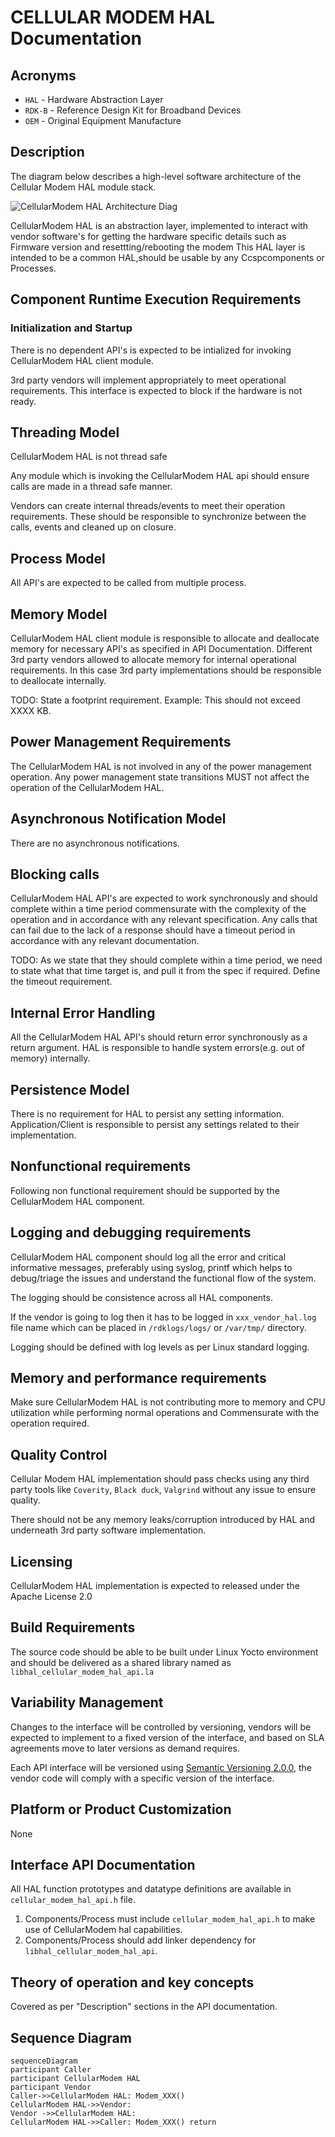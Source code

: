 # CELLULAR MODEM HAL Documentation

## Acronyms

- `HAL` \- Hardware Abstraction Layer
- `RDK-B` \- Reference Design Kit for Broadband Devices
- `OEM` \- Original Equipment Manufacture

## Description
The diagram below describes a high-level software architecture of the Cellular Modem HAL module stack. 

![CellularModem HAL Architecture Diag](images/CellularModem_HAL_Architecture.png)

CellularModem HAL is an abstraction layer, implemented to interact with vendor software's for getting the hardware specific details such as Firmware version and resettting/rebooting the modem
This HAL layer is intended to be a common HAL,should be usable by any Ccspcomponents or Processes.

## Component Runtime Execution Requirements

### Initialization and Startup

There is no dependent API's is expected to be intialized for invoking CellularModem HAL client module.

3rd party vendors will implement appropriately to meet operational requirements. This interface is expected to block if the hardware is not ready.

## Threading Model

CellularModem HAL is not thread safe

Any module which is invoking the CellularModem HAL api should ensure calls are made in a thread safe manner.

Vendors can create internal threads/events to meet their operation requirements.  These should be responsible to synchronize between the calls, events and cleaned up on closure.

## Process Model

All API's are expected to be called from multiple process.

## Memory Model

CellularModem HAL client module is responsible to allocate and deallocate memory for necessary API's as specified in API Documentation.
Different 3rd party vendors allowed to allocate memory for internal operational requirements. In this case 3rd party implementations should be responsible to deallocate internally.

TODO:
State a footprint requirement. Example: This should not exceed XXXX KB.

## Power Management Requirements

The CellularModem HAL is not involved in any of the power management operation.
Any power management state transitions MUST not affect the operation of the CellularModem HAL. 

## Asynchronous Notification Model

There are no asynchronous notifications.

## Blocking calls

CellularModem HAL API's are expected to work synchronously and should complete within a time period commensurate with the complexity of the operation and in accordance with any relevant specification. 
Any calls that can fail due to the lack of a response should have a timeout period in accordance with any relevant documentation.

TODO:
As we state that they should complete within a time period, we need to state what that time target is, and pull it from the spec if required. Define the timeout requirement.

## Internal Error Handling

All the CellularModem HAL API's should return error synchronously as a return argument. HAL is responsible to handle system errors(e.g. out of memory) internally.

## Persistence Model

There is no requirement for HAL to persist any setting information. Application/Client is responsible to persist any settings related to their implementation.

## Nonfunctional requirements

Following non functional requirement should be supported by the CellularModem HAL component.

## Logging and debugging requirements

CellularModem HAL component should log all the error and critical informative messages, preferably using syslog, printf which helps to debug/triage the issues and understand the functional flow of the system.

The logging should be consistence across all HAL components.

If the vendor is going to log then it has to be logged in `xxx_vendor_hal.log` file name which can be placed in `/rdklogs/logs/` or `/var/tmp/` directory.

Logging should be defined with log levels as per Linux standard logging.

## Memory and performance requirements

Make sure CellularModem HAL is not contributing more to memory and CPU utilization while performing normal operations and Commensurate with the operation required.

## Quality Control

Cellular Modem HAL implementation should pass checks using any third party tools like `Coverity`, `Black duck`, `Valgrind` without any issue to ensure quality.

There should not be any memory leaks/corruption introduced by HAL and underneath 3rd party software implementation.


## Licensing

CellularModem HAL implementation is expected to released under the Apache License 2.0 

## Build Requirements

The source code should be able to be built under Linux Yocto environment and should be delivered as a shared library named as `libhal_cellular_modem_hal_api.la`
  
## Variability Management

Changes to the interface will be controlled by versioning, vendors will be expected to implement to a fixed version of the interface, and based on SLA agreements move to later versions as demand requires.

Each API interface will be versioned using [Semantic Versioning 2.0.0](https://semver.org/), the vendor code will comply with a specific version of the interface.

## Platform or Product Customization

None

## Interface API Documentation

All HAL function prototypes and datatype definitions are available in `cellular_modem_hal_api.h` file.
    
1.   Components/Process must include `cellular_modem_hal_api.h` to make 
     use of CellularModem hal capabilities.
2.   Components/Process should add linker dependency for\
     `libhal_cellular_modem_hal_api`.

## Theory of operation and key concepts

Covered as per "Description" sections in the API documentation.

## Sequence Diagram

```mermaid
sequenceDiagram
participant Caller
participant CellularModem HAL
participant Vendor
Caller->>CellularModem HAL: Modem_XXX()
CellularModem HAL->>Vendor: 
Vendor ->>CellularModem HAL: 
CellularModem HAL->>Caller: Modem_XXX() return
```
